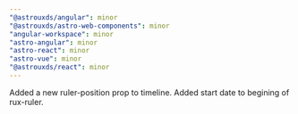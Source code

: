 ```yaml
---
"@astrouxds/angular": minor
"@astrouxds/astro-web-components": minor
"angular-workspace": minor
"astro-angular": minor
"astro-react": minor
"astro-vue": minor
"@astrouxds/react": minor
---
```


Added a new ruler-position prop to timeline. Added start date to begining of rux-ruler.
